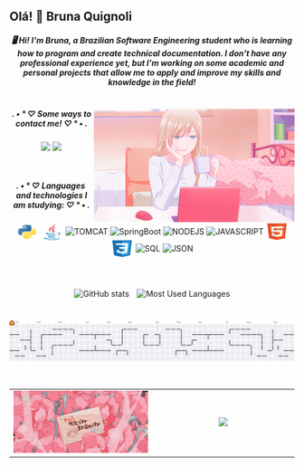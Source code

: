 <h2> Olá! 🎀 Bruna Quignoli </h2>

 <h5 align = "center" > 🖥️ Hi! I'm Bruna, a Brazilian Software Engineering student who is learning how to program and create technical documentation. I don't have any professional experience yet, but I'm working on some academic and personal projects that allow me to apply and improve my skills and knowledge in the field! </h5>

<h1> </h1>

<img align="right" alt = "gif akane no computador" height = "200px" src = "src/gif.akane.webp">


<section align = "center"> 
  <h5> . • ° ♡ Some ways to contact me! ♡ ° • . </h5>
 
 <a href="https://instagram.com/brubsriv" target="_blank"><img src="https://img.shields.io/badge/-Instagram-%23E4405F?style=for-the-badge&logo=instagram&logoColor=white"></a>
 <a href="https://www.linkedin.com/in/brunaquignoli" target="_blank"><img src="https://img.shields.io/badge/-LinkedIn-%230077B5?style=for-the-badge&logo=LinkedIn&logoColor=white"></a> 

 </br>
  <h5> . • ° ♡ Languages ​​and technologies I am studying: ♡ ° • .  </h5>

  <img align="center" alt="PYTHON" height="30" width="40" src="https://raw.githubusercontent.com/devicons/devicon/master/icons/python/python-original.svg">
      <img align="center" alt="JAVA" height="30" width="40" src="https://raw.githubusercontent.com/devicons/devicon/master/icons/java/java-original.svg">
      <img align="center" alt="TOMCAT" height="30" width="40" src="https://cdn.jsdelivr.net/gh/devicons/devicon@latest/icons/tomcat/tomcat-original-wordmark.svg" />
      <img align="center" alt="SpringBoot" height="30" width="40" src="https://cdn.jsdelivr.net/gh/devicons/devicon@latest/icons/spring/spring-original.svg"/>
      <img align="center" alt="NODEJS" height="30" width="40" src="https://cdn.jsdelivr.net/gh/devicons/devicon@latest/icons/nodejs/nodejs-original.svg" /> 
      <img align="center" alt="JAVASCRIPT" height="30" width="40" src="https://cdn.jsdelivr.net/gh/devicons/devicon@latest/icons/javascript/javascript-original.svg" />
      <img align="center" alt="HTML" height="30" width="40" src="https://raw.githubusercontent.com/devicons/devicon/master/icons/html5/html5-original.svg">
      <img align="center" alt="CSS" height="30" width="40" src="https://raw.githubusercontent.com/devicons/devicon/master/icons/css3/css3-original.svg">
      <img align="center" alt="SQL" height="30" width="40" src="https://cdn.jsdelivr.net/gh/devicons/devicon@latest/icons/mysql/mysql-original.svg">
      <img align="center" alt="JSON" height="30" width="40" src="https://cdn.jsdelivr.net/gh/devicons/devicon@latest/icons/json/json-original.svg" />
          

          
      
          
      
      
</section>

<h1>  </h1>

<div align="center">
  <br>
  <img 
   height="180" 
   style="padding-right: 10px;" 
   src="https://github-readme-stats.vercel.app/api?username=brunaquignoli&show_icons=true&border_radius=5&bg_color=fadce6&text_color=eb789f&icon_color=eb789f&title_color=eb789f" alt="GitHub stats">

  <a>
    <img 
     height = "180"
     src="https://github-readme-stats.vercel.app/api/top-langs/?username=brunaquignoli&layout=compact&langs_count=16&border_radius=6&bg_color=fadce6&text_color=eb789f&icon_color=eb789f&title_color=eb789f&card_width=290"" alt="Most Used Languages">
  </a>
</div>

<h1> </h1>

<picture>
  <source media="(prefers-color-scheme: dark)" srcset="https://raw.githubusercontent.com/brunaquignoli/brunaquignoli/output/pacman-contribution-graph-dark.svg">
  <source media="(prefers-color-scheme: light)" srcset="https://raw.githubusercontent.com/brunaquignoli/brunaquignoli/output/pacman-contribution-graph.svg">
  <img alt="pacman contribution graph" src="https://raw.githubusercontent.com/brunaquignoli/brunaquignoli/output/pacman-contribution-graph.svg">
</picture>


<h1> </h1>

<table align="center">
  <tr>
    <td width="50%" align="center">
      <img alt="quartinho rosa da hello kitty" src="src/chihiro.gif" width="100%">
    </td>
    <td width="50%" align="center">
      <a href="https://open.spotify.com/user/ut5ybcq14zw4uskw6zfc06yt9?si=6391d71902e44c84">
        <img src="https://spotify-recently-played-readme.vercel.app/api?user=ut5ybcq14zw4uskw6zfc06yt9&count=3" width="100%" />
      </a>
    </td>
  </tr>
</table>

